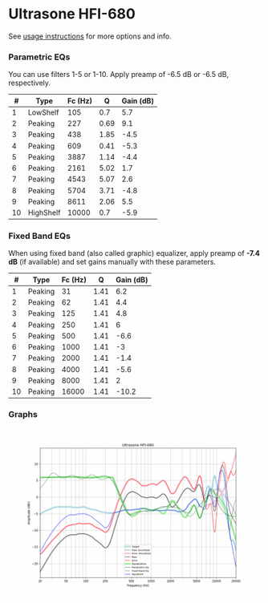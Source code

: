 # Ultrasone HFI-680
See [usage instructions](https://github.com/jaakkopasanen/AutoEq#usage) for more options and info.

### Parametric EQs
You can use filters 1-5 or 1-10. Apply preamp of -6.5 dB or -6.5 dB, respectively.

|   # | Type      |   Fc (Hz) |    Q |   Gain (dB) |
|-----|-----------|-----------|------|-------------|
|   1 | LowShelf  |       105 | 0.7  |         5.7 |
|   2 | Peaking   |       227 | 0.69 |         9.1 |
|   3 | Peaking   |       438 | 1.85 |        -4.5 |
|   4 | Peaking   |       609 | 0.41 |        -5.3 |
|   5 | Peaking   |      3887 | 1.14 |        -4.4 |
|   6 | Peaking   |      2161 | 5.02 |         1.7 |
|   7 | Peaking   |      4543 | 5.07 |         2.6 |
|   8 | Peaking   |      5704 | 3.71 |        -4.8 |
|   9 | Peaking   |      8611 | 2.06 |         5.5 |
|  10 | HighShelf |     10000 | 0.7  |        -5.9 |

### Fixed Band EQs
When using fixed band (also called graphic) equalizer, apply preamp of **-7.4 dB** (if available) and set gains manually with these parameters.

|   # | Type    |   Fc (Hz) |    Q |   Gain (dB) |
|-----|---------|-----------|------|-------------|
|   1 | Peaking |        31 | 1.41 |         6.2 |
|   2 | Peaking |        62 | 1.41 |         4.4 |
|   3 | Peaking |       125 | 1.41 |         4.8 |
|   4 | Peaking |       250 | 1.41 |         6   |
|   5 | Peaking |       500 | 1.41 |        -6.6 |
|   6 | Peaking |      1000 | 1.41 |        -3   |
|   7 | Peaking |      2000 | 1.41 |        -1.4 |
|   8 | Peaking |      4000 | 1.41 |        -5.6 |
|   9 | Peaking |      8000 | 1.41 |         2   |
|  10 | Peaking |     16000 | 1.41 |       -10.2 |

### Graphs
![](./Ultrasone%20HFI-680.png)
